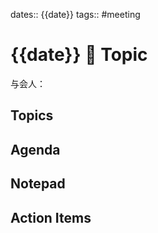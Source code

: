 dates:: {{date}}
tags:: #meeting

# {{date}} 👥 Topic

与会人：

## Topics

## Agenda

## Notepad

## Action Items

